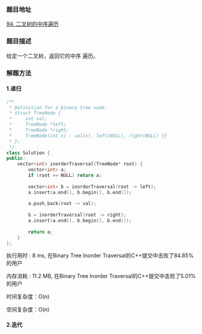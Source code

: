 ### 题目地址
[94. 二叉树的中序遍历](https://leetcode-cn.com/problems/binary-tree-inorder-traversal/)
### 题目描述
给定一个二叉树，返回它的中序 遍历。

### 解题方法
#### 1.递归
```C++
/**
 * Definition for a binary tree node.
 * struct TreeNode {
 *     int val;
 *     TreeNode *left;
 *     TreeNode *right;
 *     TreeNode(int x) : val(x), left(NULL), right(NULL) {}
 * };
 */
class Solution {
public:
    vector<int> inorderTraversal(TreeNode* root) {
        vector<int> a;
        if (root == NULL) return a;
        
        vector<int> b = inorderTraversal(root -> left);
        a.insert(a.end(), b.begin(), b.end());
        
        a.push_back(root -> val);
        
        b = inorderTraversal(root -> right);
        a.insert(a.end(), b.begin(), b.end());
        
        return a;
    }
};
```

执行用时 : 8 ms, 在Binary Tree Inorder Traversal的C++提交中击败了84.85% 的用户

内存消耗 : 11.2 MB, 在Binary Tree Inorder Traversal的C++提交中击败了5.01% 的用户

时间复杂度：O(n)

空间复杂度：O(n)

#### 2.迭代
